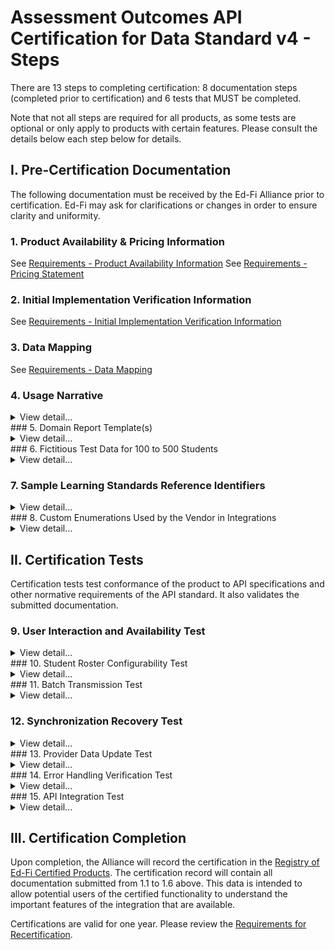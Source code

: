 # Assessment Outcomes API Certification for Data Standard v4 - Steps

There are 13 steps to completing certification: 8 documentation steps (completed
prior to certification) and 6 tests that MUST be completed.

Note that not all steps are required for all products, as some tests are
optional or only apply to products with certain features. Please consult the
details below each step below for details.

## I. Pre-Certification Documentation

The following documentation must be received by the Ed-Fi Alliance prior to
certification. Ed-Fi may ask for clarifications or changes in order to ensure
clarity and uniformity.

### 1. Product Availability & Pricing Information

See [Requirements - Product Availability Information](../../certification-for-data-providers/product-availability-information.md)
See [Requirements - Pricing Statement](../../certification-for-data-providers/pricing-statement.md)

### 2. Initial Implementation Verification Information

  See [Requirements - Initial Implementation Verification Information](/partners/certification/certification-for-data-providers/implementation-verification)

### 3. Data Mapping

  See [Requirements - Data Mapping](/partners/certification/certification-for-data-providers/data-mapping)

### 4. Usage Narrative

<details>
<summary>View detail...</summary>

The usage narrative is a short narrative text account of how the data exchange
functionality is made available to product users. This information will be part
of the certification registry entry. This SHOULD be fewer than 1000 words and
can be provided in any common text format (MS Word, .txt file, etc.).

</details>
### 5. Domain Report Template(s)

<details>
<summary>View detail...</summary>

One or more score report templates that are currently used by the vendor to
provide student results to end users of the certifying system.

The score report template(s):

* MUST cover all of the elements listed in step 2 above
* MUST be in wide use by the vendor currently – the vendor MAY choose which to
  use if there are different options or variations
* MUST be clearly marked to show elements that are not included in the Ed-Fi
  based API integration (e.g., elements not included in a visual picture could
  be surrounded by a red box and marked "not included")
* Per certification processes generally, these report templates MUST NOT contain
  any real student data
* MUST be provided as PDF files

The score report templates are used to validate that data semantics are
preserved and report elements are mapped to the proper Ed-Fi assessment domain
counterparts.

To help demonstrate what is wanted, view this score report from a fictitious
vendor: [Sample Score
Template.pdf](https://edfidocs.blob.core.windows.net/$web/assets/partners/certification/Sample%20Score%20Template.pdf)

</details>
### 6. Fictitious Test Data for 100 to 500 Students

<details>
<summary>View detail...</summary>

Test data is a spreadsheet of the exact sample data that will be used in the
certification process. The spreadsheet:

* MUST include all data fields from the domain report template(s) submitted as
part of item 5, above

* MUST include all data fields from the data mapping submitted as part of item
3, above

* MUST include records for a minimum of 100 students and a maximum of 500
  students

* MUST be 100% fictitious and MUST NOT be obfuscated data or derived from actual
school data in any way

</details>

### 7. Sample Learning Standards Reference Identifiers

<details>
<summary>View detail...</summary>

If the certifying system data mapping includes elements that index assessment
metadata to learning standards, the provider:

* MUST provide a spreadsheet of those learning standards that will be used. The
  spreadsheet MUST include the GUIDs and titles of those standards; no other
  fields are required
* SHOULD only include the learning standards referenced in the sample data; it
  SHOULD NOT be a full catalog of all learning standards from a provider

</details>
### 8. Custom Enumerations Used by the Vendor in Integrations

<details>
<summary>View detail...</summary>

If present, vendor-specific enumerations MUST be provided in Ed-Fi JSON or XML
format and will be published as part of the certification record. Note that only
certain enumerations are permitted to be vendor-specific: Ed-Fi Domain API for
Data Standard v4 Certification#Enumerations

The JSON MUST follow this format, which can be used to import the values into an
Ed-Fi API:

```json title="Descriptors JSON"

{
  "namespace": "[a namespace for your product, generally in URL or URI form]",
  "codeValue": "[your code value]",
  "description": "[description]",
  "shortDescription": "[short description; e.g for inclusion in a dropdown]"
}
```

```json title="Types JSON"

{
  "codeValue": "[your code value]",
  "description": "[description]",
  "shortDescription": "[short description; e.g for inclusion in a dropdown]"
}
```

</details>

## II. Certification Tests

Certification tests test conformance of the product to API specifications and
other normative requirements of the API standard. It also validates the
submitted documentation.

### 9. User Interaction and Availability Test

<details>
<summary>View detail...</summary>

The certifying product will show via screen sharing the methods by which
exchanges are triggered (and those MUST follow the requirements under
[Certification Requirements for Data
Providers](/partners/certification/certification-for-data-providers/) and be
consistent with the Usage Narrative submitted in step 4, above).

</details>
### 10. Student Roster Configurability Test

<details>
<summary>View detail...</summary>

If using a formal, shared rostering specification (e.g., Clever, OneRoster,
Ed-Fi Enrollment API) that allows for multiple student identifiers, the provider
MUST either:

a) Demonstrate that the product allows for configuration of which student ID
(from the roster specification) is used when communicating with the Domain's API
implementation. This is REQUIRED even if the student identifiers are optional in
the roster specification, and MUST be done for all roster specifications. The
student ID configuration is limited to the district/SIS student ID and the state
student ID – other IDs are exempt (e.g., a student lunchroom code, a student
Google ID).

b) Demonstrate the ability to roster students via the Ed-Fi Enrollment API or
the Ed-Fi Core Student Data API.

The vendor will show via screen sharing or screen shots evidence of proof that
this is configurable.

:::note

This configuration is **only** REQUIRED for those systems that use a
standardized roster specification where individual students may have multiple
identifiers.

:::

</details>
### 11. Batch Transmission Test

<details>
<summary>View detail...</summary>

Using the sample data from step 6, the certifying system will transmit an entire
set of domain metadata and domain sample data.

Detailed Steps

1. The vendor will transmit the entire set of metadata and domain sample data to
   the sandbox.

2. The submitted domain report(s) will be used to check for completeness and for
   valid semantics.

  a. All fields from 1.1. that are map-able to the Ed-Fi model must be included.

  b. Field meanings must be accurately represented according to the Ed-Fi
  definitions.

3. Ed-Fi will confirm the data landed and matched expectations from the Sample
   Data Spreadsheet provided by the vendor.

4. A full and more detailed analysis of the data will be    conducted
   asynchronously after the certification session by the Alliance.

Any deviations from the expected data from the sample data spreadsheet or the
vendor-provided score report(s) will be documented. Ed-Fi will notify the vendor
of these deviations and request either updates to or additional clarification of
the submitted documentation.

Note that in this step, Ed-Fi is also verifying that data definition semantics
are reasonably preserved in the mapping from provider formats to Ed-Fi formats.

</details>

### 12. Synchronization Recovery Test

<details>
<summary>View detail...</summary>

To simulate the need to re-sync data in the event of an indeterminate error,
several domain results will be deleted from the previously transmitted results.
The product will be asked to re-submit the same records to ensure that those
records appear.

Detailed Steps

1. Ed-Fi Alliance will delete several records randomly.

2. The certifying product will re-submit the same metadata and sample data to
   the sandbox.

3. Ed-Fi Alliance will confirm the deleted records have reappeared in the
   sandbox.

</details>
### 13. Provider Data Update Test

<details>
<summary>View detail...</summary>

A change will be made to a set of records on the certifying product side and the
product must show the capability to re-send the data so as to update the values
of the API resources.

Detailed Steps

1. Certifying product will be asked to update several sample data records.

2. Ed-Fi Alliance will confirm the updated record in the sandbox.

</details>
### 14. Error Handling Verification Test

<details>
<summary>View detail...</summary>

The provider / API client MUST be able to perform the following actions:

* Capture and log transport errors, including all HTTP errors.
* Re-attempt delivery of API resources updates following failed transmissions.
* In the event that repeated delivery fails for the same resource update,
  surface the error to a system user.

Field work within the Ed-Fi community has revealed that this application
behavior is a necessary condition of system interoperability. Accordingly, the
test scenarios may include situations in which an API resource (or resources)
will be made unavailable to the client, or in which the API reports other errors
due to resource availability (e.g., HTTP 500 error). The client is expected to
be able to successfully handle such situations.

Detailed Steps

1. Create an error in the Assessment data.

2. Attempt to POST or PUT the updated value to the sandbox.

3. Provide a quick overview of how the error is surfaced to the user.

4. Correct the error and re-submit.

5. Data submission is confirmed by the Ed-Fi Alliance.

</details>
### 15. API Integration Test

<details>
<summary>View detail...</summary>

The provider will show evidence, via a live, synchronous meeting and screen
sharing, how the product integration follows these [API Integration Best
Practices](/partners/certification/certification-for-data-providers/api-integration-best-practices).

</details>

## III. Certification Completion

Upon completion, the Alliance will record the certification in the [Registry of
Ed-Fi Certified
Products](/partners/certification/registry-of-ed-fi-certified-products). The
certification record will contain all documentation submitted from 1.1 to 1.6
above. This data is intended to allow potential users of the certified
functionality to understand the important features of the integration that are
available.

Certifications are valid for one year. Please review the [Requirements for
Recertification](/partners/certification/certification-for-data-providers/).

